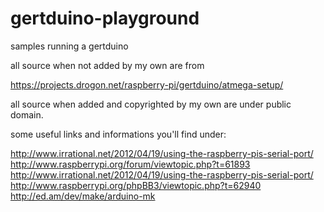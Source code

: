 gertduino-playground
====================

samples running a gertduino

all source when not added by my own are from

  https://projects.drogon.net/raspberry-pi/gertduino/atmega-setup/
  
all source when added and copyrighted by my own are under public domain.

some useful links and informations you'll find under:

   http://www.irrational.net/2012/04/19/using-the-raspberry-pis-serial-port/
   http://www.raspberrypi.org/forum/viewtopic.php?t=61893
   http://www.irrational.net/2012/04/19/using-the-raspberry-pis-serial-port/
   http://www.raspberrypi.org/phpBB3/viewtopic.php?t=62940
   http://ed.am/dev/make/arduino-mk
   
